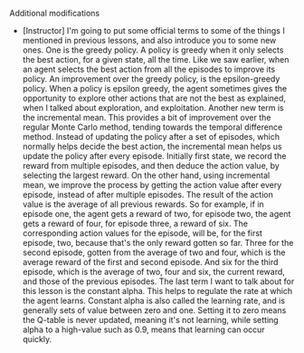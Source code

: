 Additional modifications
- [Instructor] I'm going to put some official terms to some of the things I mentioned in previous lessons, and also introduce you to some new ones. One is the greedy policy. A policy is greedy when it only selects the best action, for a given state, all the time. Like we saw earlier, when an agent selects the best action from all the episodes to improve its policy. An improvement over the greedy policy, is the epsilon-greedy policy. When a policy is epsilon greedy, the agent sometimes gives the opportunity to explore other actions that are not the best as explained, when I talked about exploration, and exploitation. Another new term is the incremental mean. This provides a bit of improvement over the regular Monte Carlo method, tending towards the temporal difference method. Instead of updating the policy after a set of episodes, which normally helps decide the best action, the incremental mean helps us update the policy after every episode. Initially first state, we record the reward from multiple episodes, and then deduce the action value, by selecting the largest reward. On the other hand, using incremental mean, we improve the process by getting the action value after every episode, instead of after multiple episodes. The result of the action value is the average of all previous rewards. So for example, if in episode one, the agent gets a reward of two, for episode two, the agent gets a reward of four, for episode three, a reward of six. The corresponding action values for the episode, will be, for the first episode, two, because that's the only reward gotten so far. Three for the second episode, gotten from the average of two and four, which is the average reward of the first and second episode. And six for the third episode, which is the average of two, four and six, the current reward, and those of the previous episodes. The last term I want to talk about for this lesson is the constant alpha. This helps to regulate the rate at which the agent learns. Constant alpha is also called the learning rate, and is generally sets of value between zero and one. Setting it to zero means the Q-table is never updated, meaning it's not learning, while setting alpha to a high-value such as 0.9, means that learning can occur quickly.